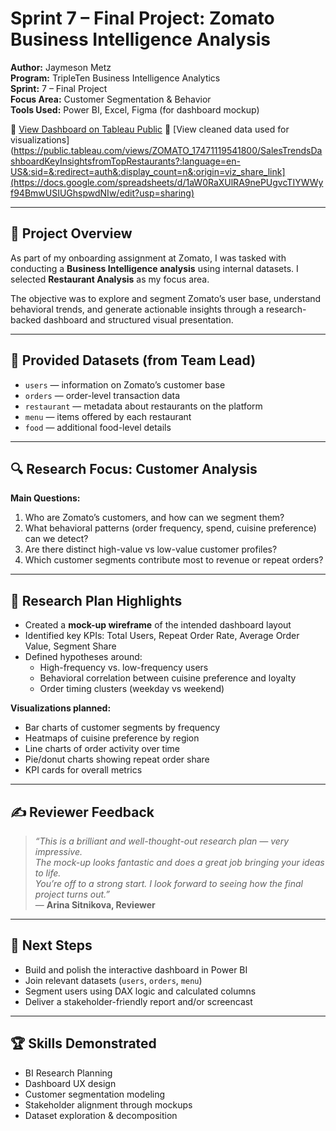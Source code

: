 # Sprint 7 – Final Project: Zomato Business Intelligence Analysis

**Author:** Jaymeson Metz  
**Program:** TripleTen Business Intelligence Analytics  
**Sprint:** 7 – Final Project  
**Focus Area:** Customer Segmentation & Behavior  
**Tools Used:** Power BI, Excel, Figma (for dashboard mockup)

🔗 [View Dashboard on Tableau Public](https://public.tableau.com/views/ZOMATO_17471119541800/SalesTrendsDashboardKeyInsightsfromTopRestaurants?:language=en-US&:sid=&:redirect=auth&:display_count=n&:origin=viz_share_link)
🔗 [View cleaned data used for visualizations](https://public.tableau.com/views/ZOMATO_17471119541800/SalesTrendsDashboardKeyInsightsfromTopRestaurants?:language=en-US&:sid=&:redirect=auth&:display_count=n&:origin=viz_share_link](https://docs.google.com/spreadsheets/d/1aW0RaXUlRA9nePUgvcTIYWWyf94BmwUSIUGhspwdNIw/edit?usp=sharing)


---

## 🧠 Project Overview

As part of my onboarding assignment at Zomato, I was tasked with conducting a **Business Intelligence analysis** using internal datasets. I selected **Restaurant Analysis** as my focus area.

The objective was to explore and segment Zomato’s user base, understand behavioral trends, and generate actionable insights through a research-backed dashboard and structured visual presentation.

---

## 📁 Provided Datasets (from Team Lead)

- `users` — information on Zomato’s customer base  
- `orders` — order-level transaction data  
- `restaurant` — metadata about restaurants on the platform  
- `menu` — items offered by each restaurant  
- `food` — additional food-level details

---

## 🔍 Research Focus: Customer Analysis

**Main Questions:**
1. Who are Zomato’s customers, and how can we segment them?
2. What behavioral patterns (order frequency, spend, cuisine preference) can we detect?
3. Are there distinct high-value vs low-value customer profiles?
4. Which customer segments contribute most to revenue or repeat orders?

---

## 📄 Research Plan Highlights

- Created a **mock-up wireframe** of the intended dashboard layout
- Identified key KPIs: Total Users, Repeat Order Rate, Average Order Value, Segment Share
- Defined hypotheses around:
  - High-frequency vs. low-frequency users  
  - Behavioral correlation between cuisine preference and loyalty  
  - Order timing clusters (weekday vs weekend)

**Visualizations planned:**
- Bar charts of customer segments by frequency  
- Heatmaps of cuisine preference by region  
- Line charts of order activity over time  
- Pie/donut charts showing repeat order share  
- KPI cards for overall metrics

---

## ✍️ Reviewer Feedback

> _“This is a brilliant and well-thought-out research plan — very impressive.  
> The mock-up looks fantastic and does a great job bringing your ideas to life.  
> You’re off to a strong start. I look forward to seeing how the final project turns out.”_  
> — **Arina Sitnikova, Reviewer**

---

## 🚀 Next Steps

- Build and polish the interactive dashboard in Power BI  
- Join relevant datasets (`users`, `orders`, `menu`)  
- Segment users using DAX logic and calculated columns  
- Deliver a stakeholder-friendly report and/or screencast

---

## 🏆 Skills Demonstrated

- BI Research Planning  
- Dashboard UX design  
- Customer segmentation modeling  
- Stakeholder alignment through mockups  
- Dataset exploration & decomposition
